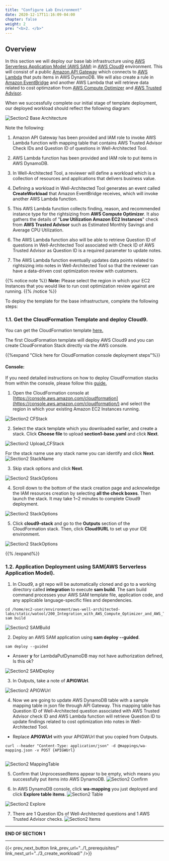 ```yaml
---
title: "Configure Lab Environment"
date: 2020-12-17T11:16:09-04:00
chapter: false
weight: 2
pre: "<b>2. </b>"
---
```

 
## Overview
In this section we will deploy our base lab infrastructure using [AWS Serverless Application Model (AWS SAM)](https://aws.amazon.com/serverless/sam/) in [AWS Cloud9](https://aws.amazon.com/cloud9/) environment. This will consist of a public [Amazon API Gateway](https://aws.amazon.com/api-gateway/) which connects to [AWS Lambda](https://aws.amazon.com/lambda/) that puts items in AWS DynamoDB. We will also create a rule in [Amazon EventBridge](https://aws.amazon.com/eventbridge/) and another AWS Lambda that will retrieve data related to cost optimzation from [AWS Compute Optimizer](https://aws.amazon.com/compute-optimizer) and [AWS Trusted Advisor](https://aws.amazon.com/trusted).
 
When we successfully complete our initial stage of template deployment, our deployed workload should reflect the following diagram:
 
![Section2 Base Architecture](/watool/200_Integration_with_AWS_Compute_Optimizer_and_AWS_Trusted_Advisor/Images/section2/Architecture-Cost.png)
 
Note the following:
 
1. Amazon API Gateway has been provided and IAM role to invoke AWS Lambda function with mapping table that contains AWS Trusted Advisor Check IDs and Question ID of questions in Well-Architected Tool.
 
2. AWS Lambda function has been provided and IAM role to put items in AWS DynamoDB.
 
3. In Well-Architected Tool, a reviewer will define a workload which is a collection of resources and applications that delivers business value. 
 
4. Defining a workload in Well-Architected Tool generates an event called **CreateWorkload** that Amazon EventBridge receives, which will invoke another AWS Lambda function. 
 
5. This AWS Lambda function collects finding, reason, and recommended instance type for the rightsizing from **AWS Compute Optimizer**. It also gathers the details of "**Low Utilization Amazon EC2 Instances**" check from **AWS Trusted Advisor** such as Estimated Monthly Savings and Average CPU Utilization.
 
6. The AWS Lambda function also will be able to retrieve Question ID of questions in Well-Architected Tool associated with Check ID of AWS Trusted Advisor as Question ID is a required parameter to update notes.
 
7. The AWS Lambda function eventually updates data points related to rightsizing into notes in Well-Architected Tool so that the reviewer can have a data-driven cost optimization review with customers. 
 
{{% notice note %}}
**Note:** Please select the region in which your EC2 Instances that you would like to run cost optimization review against are running.
{{% /notice %}}
 
To deploy the template for the base infrastructure, complete the following steps:
 
### 1.1. Get the CloudFormation Template and deploy Cloud9.
 
You can get the CloudFormation template [here.](/watool/200_Integration_with_AWS_Compute_Optimizer_and_AWS_Trusted_Advisor/Code/templates/section1/section1-base.yaml "Section1 template")
 
The first CloudFormation template will deploy AWS Cloud9 and you can create CloudFormation Stack directly via the AWS console.
 
{{%expand "Click here for CloudFormation console deployment steps"%}}
#### Console:
 
If you need detailed instructions on how to deploy CloudFormation stacks from within the console, please follow this [guide.](https://docs.aws.amazon.com/AWSCloudFormation/latest/UserGuide/cfn-console-create-stack.html)
 
1. Open the CloudFormation console at [https://console.aws.amazon.com/cloudformation](https://console.aws.amazon.com/cloudformation/) and select the region in which your existing Amazon EC2 Instances running.
 
![Section2 CFStack](/watool/200_Integration_with_AWS_Compute_Optimizer_and_AWS_Trusted_Advisor/Images/section2/CFStack.png)
 
2. Select the stack template which you downloaded earlier, and create a stack. Click **Choose file** to upload **section1-base.yaml** and click **Next**.
 
![Section2 Upload_CFStack](/watool/200_Integration_with_AWS_Compute_Optimizer_and_AWS_Trusted_Advisor/Images/section2/Upload_CFStack.png)
 
For the stack name use any stack name you can identify and click **Next**.
![Section2 StackName](/watool/200_Integration_with_AWS_Compute_Optimizer_and_AWS_Trusted_Advisor/Images/section2/StackName.png)
 
3. Skip stack options and click **Next**.
 
![Section2 StackOptions](/watool/200_Integration_with_AWS_Compute_Optimizer_and_AWS_Trusted_Advisor/Images/section2/StackOptions.png)
 
4. Scroll down to the bottom of the stack creation page and acknowledge the IAM resources creation by selecting **all the check boxes**. Then launch the stack. It may take 1~2 minutes to complete Cloud9 deployment.
 
![Section2 StackOptions](/watool/200_Integration_with_AWS_Compute_Optimizer_and_AWS_Trusted_Advisor/Images/section2/IAM.png)
 
5. Click **cloud9-stack** and go to the **Outputs** section of the CloudFormation stack. Then, click **Cloud9URL** to set up your IDE environment.
 
![Section2 StackOptions](/watool/200_Integration_with_AWS_Compute_Optimizer_and_AWS_Trusted_Advisor/Images/section2/Cloud9.png)
 
{{% /expand%}}
 
### 1.2. Application Deployment using SAM(AWS Serverless Application Model).
 
1. In Cloud9, a git repo will be automatically cloned and go to a working directory called **integration** to execute **sam build**. The sam build command processes your AWS SAM template file, application code, and any applicable language-specific files and dependencies.
  
```
cd /home/ec2-user/environment/aws-well-architected-labs/static/watool/200_Integration_with_AWS_Compute_Optimizer_and_AWS_Trusted_Advisor/Code/integration
sam build
```
 
![Section2 SAMBuild](/watool/200_Integration_with_AWS_Compute_Optimizer_and_AWS_Trusted_Advisor/Images/section2/SAMBuild.png)
 
2. Deploy an AWS SAM application using **sam deploy --guided**.
```
sam deploy --guided
```
* Answer **y** for LambdaPutDynamoDB may not have authorization defined, Is this ok?
 
![Section2 SAMDeploy](/watool/200_Integration_with_AWS_Compute_Optimizer_and_AWS_Trusted_Advisor/Images/section2/SAMDeploy.png)
 
3. In Outputs, take a note of **APIGWUrl**.
 
![Section2 APIGWUrl](/watool/200_Integration_with_AWS_Compute_Optimizer_and_AWS_Trusted_Advisor/Images/section2/APIGWUrl.png)
 
4. Now we are going to update AWS DynamoDB table with a sample mapping table in json file through API Gateway. This mapping table has Question ID of Well-Architected question associated with AWS Trusted Advisor check ID and AWS Lambda function will retrieve Question ID to update findings related to cost optimization into notes in Well-Architected Tool.
 
* Replace **APIGWUrl** with your APIGWUrl that you copied from Outputs.
```
curl --header "Content-Type: application/json" -d @mappings/wa-mapping.json -v POST {APIGWUrl}
 
```
 
![Section2 MappingTable](/watool/200_Integration_with_AWS_Compute_Optimizer_and_AWS_Trusted_Advisor/Images/section2/MappingTable.png)
 
5. Confirm that UnprocessedItems appear to be empty, which means you successfully put items into AWS DynamoDB. 
![Section2 Confirm](/watool/200_Integration_with_AWS_Compute_Optimizer_and_AWS_Trusted_Advisor/Images/section2/Confirm.png)
 
6. In AWS DynamoDB console, click **wa-mapping** you just deployed and click **Explore table items**. 
![Section2 Table](/watool/200_Integration_with_AWS_Compute_Optimizer_and_AWS_Trusted_Advisor/Images/section2/Table.png)
 
![Section2 Explore](/watool/200_Integration_with_AWS_Compute_Optimizer_and_AWS_Trusted_Advisor/Images/section2/Explore.png)
 
7. There are 1 Question IDs of Well-Architected questions and 1 AWS Trusted Advisor checks.
![Section2 Items](/watool/200_Integration_with_AWS_Compute_Optimizer_and_AWS_Trusted_Advisor/Images/section2/Items.png)
 
___
**END OF SECTION 1**
___
 
{{< prev_next_button link_prev_url="../1_prerequisites/" link_next_url="../3_create_workload/" />}}
 
